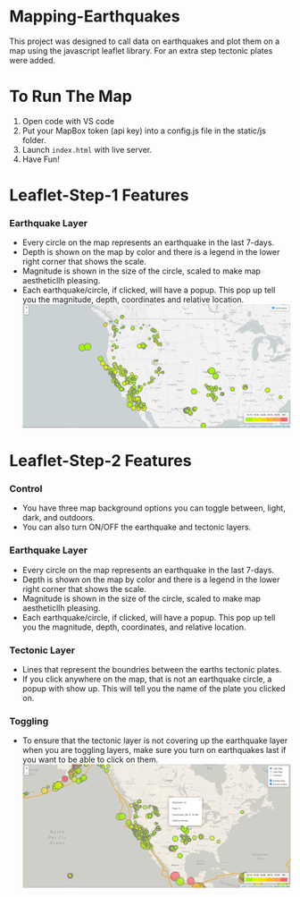 # Mapping-Earthquakes
This project was designed to call data on earthquakes and plot them on a map using the javascript leaflet library. For an extra step tectonic plates were added.

# To Run The Map
1. Open code with VS code
1. Put your MapBox token (api key) into a config.js file in the static/js folder.
1. Launch `index.html` with live server.
1. Have Fun!

# Leaflet-Step-1 Features
### Earthquake Layer
* Every circle on the map represents an earthquake in the last 7-days.
* Depth is shown on the map by color and there is a legend in the lower right corner that shows the scale.
* Magnitude is shown in the size of the circle, scaled to make map aestheticllh pleasing.
* Each earthquake/circle, if clicked, will have a popup. This pop up tell you the magnitude, depth, coordinates and relative location.
![leafletmap1](images/leafletmap1.jpg)


# Leaflet-Step-2 Features
### Control
* You have three map background options you can toggle between, light, dark, and outdoors.
* You can also turn ON/OFF the earthquake and tectonic layers.
### Earthquake Layer
* Every circle on the map represents an earthquake in the last 7-days.
* Depth is shown on the map by color and there is a legend in the lower right corner that shows the scale.
* Magnitude is shown in the size of the circle, scaled to make map aestheticllh pleasing.
* Each earthquake/circle, if clicked, will have a popup. This pop up tell you the magnitude, depth, coordinates, and relative location.
### Tectonic Layer
* Lines that represent the boundries between the earths tectonic plates.
* If you click anywhere on the map, that is not an earthquake circle, a popup with show up. This will tell you the name of the plate you clicked on.
### Toggling
* To ensure that the tectonic layer is not covering up the earthquake layer when you are toggling layers, make sure you turn on earthquakes last if you want to be able to click on them.
![leafletmap2](images/leafletmap2.jpg)